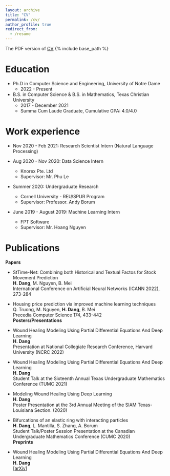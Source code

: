 ```yaml
---
layout: archive
title: "CV"
permalink: /cv/
author_profile: true
redirect_from:
  - /resume
---
```

The PDF version of [CV](http://hydang99.github.io/HyDang_CV.pdf)
{% include base_path %}

Education
======
* Ph.D in Computer Science and Engineering, University of Notre Dame
  * 2022 - Present
* B.S. in Computer Science & B.S. in Mathematics, Texas Christian University
  * 2017 - December 2021
  * Summa Cum Laude Graduate, Cumulative GPA: 4.0/4.0

Work experience
======
* Nov 2020 - Feb 2021: Research Scientist Intern (Natural Language Processing)
* Aug 2020 - Nov 2020: Data Science Intern
  * Knorex Pte. Ltd
  * Supervisor: Mr. Phu Le

* Summer 2020: Undergraduate Research
  * Cornell University - REU/SPUR Program
  * Supervisor: Professor. Andy Borum

* June 2019 - August 2019: Machine Learning Intern
  * FPT Software
  * Supervisor: Mr. Hoang Nguyen

# Publications

**Papers**
* StTime-Net: Combining both Historical and Textual Factos for Stock Movement Prediction <br/>
  **H. Dang**, M. Nguyen, B. Mei <br/>
  International Conference on Artificial Neural Networks (ICANN 2022), 273-284 <br/>
* Housing price prediction via improved machine learning techniques <br/>
  Q. Truong, M. Nguyen, **H. Dang**, B. Mei <br/>
  Precedia Computer Science 174, 433-442<br/>
**Posters/Presentations**
* Wound Healing Modeling Using Partial Differential Equations And Deep Learning <br/>
  **H. Dang** <br/>
  Presentation at National Collegiate Research Conference, Harvard University (NCRC 2022) <br/>

* Wound Healing Modeling Using Partial Differential Equations And Deep Learning <br/>
  **H. Dang** <br/>
  Student Talk at the Sixteenth Annual Texas Undergraduate Mathematics Conference (TUMC 2021) <br/>

* Modeling Wound Healing Using Deep Learning <br/>
  **H. Dang** <br/>
  Poster Presentation at the 3rd Annual Meeting of the SIAM Texas-Louisiana Section. (2020) <br/>

* Bifurcations of an elastic ring with interacting particles <br/>
  **H. Dang**, L. Mantilla, S. Zhang, A. Borum <br/>
  Student Talk/Poster Session Presentation at the Canadian Undergraduate Mathematics Conference (CUMC 2020) <br/>
**Preprints**
* Wound Healing Modeling Using Partial Differential Equations And Deep Learning <br/>
  **H. Dang** <br/>
  [[arXiv](https://arxiv.org/abs/2111.15632)] <br/>
